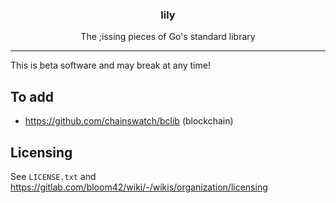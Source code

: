 <p align="center">
  <h3 align="center">lily</h3>
  <p align="center">The ;issing pieces of Go's standard library</p>
</p>


---------------------------------------------

This is beta software and may break at any time!


## To add

* https://github.com/chainswatch/bclib (blockchain)

## Licensing

See `LICENSE.txt` and https://gitlab.com/bloom42/wiki/-/wikis/organization/licensing
